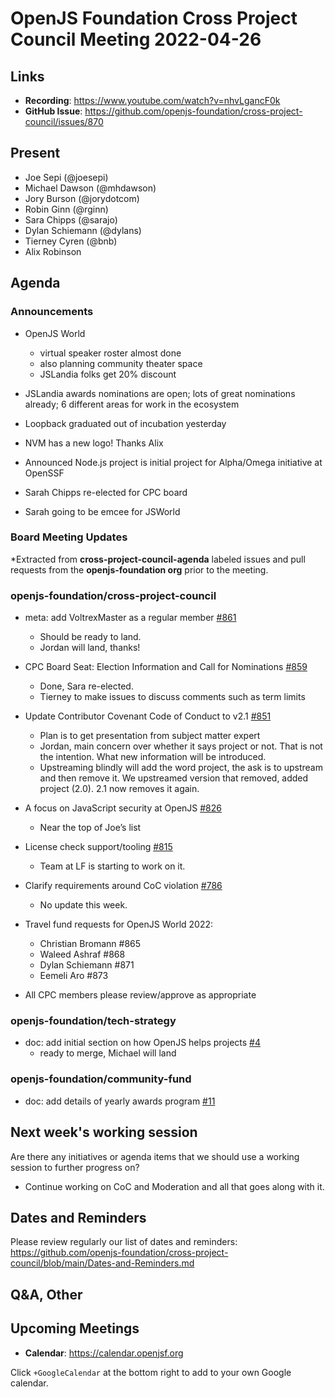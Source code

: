 # OpenJS Foundation Cross Project Council Meeting 2022-04-26

## Links

* **Recording**: https://www.youtube.com/watch?v=nhvLgancF0k
* **GitHub Issue**: https://github.com/openjs-foundation/cross-project-council/issues/870

## Present

* Joe Sepi (@joesepi)
* Michael Dawson (@mhdawson)
* Jory Burson (@jorydotcom)
* Robin Ginn (@rginn)
* Sara Chipps (@sarajo)
* Dylan Schiemann (@dylans)
* Tierney Cyren (@bnb)
* Alix Robinson 

## Agenda

### Announcements

* OpenJS World
  * virtual speaker roster almost done
  * also planning community theater space
  * JSLandia folks get 20% discount

* JSLandia awards nominations are open; lots of great nominations already; 6 different areas for work in the ecosystem

* Loopback graduated out of incubation yesterday

* NVM has a new logo! Thanks Alix

* Announced Node.js project is initial project for Alpha/Omega initiative at OpenSSF

* Sarah Chipps re-elected for CPC board

* Sarah going to be emcee for JSWorld

### Board Meeting Updates

*Extracted from **cross-project-council-agenda** labeled issues and pull requests from the **openjs-foundation org** prior to the meeting.

### openjs-foundation/cross-project-council

* meta: add VoltrexMaster as a regular member [#861](https://github.com/openjs-foundation/cross-project-council/pull/861)
  * Should be ready to land.
  * Jordan will land, thanks!

* CPC Board Seat: Election Information and Call for Nominations [#859](https://github.com/openjs-foundation/cross-project-council/issues/859)
  * Done, Sara re-elected.
  * Tierney to make issues to discuss comments such as term limits

* Update Contributor Covenant Code of Conduct to v2.1 [#851](https://github.com/openjs-foundation/cross-project-council/pull/851)
  * Plan is to get presentation from subject matter expert
  * Jordan, main concern over whether it says project or not. That is not the intention.
    What new information will be introduced.
  * Upstreaming blindly will add the word project, the ask is to upstream and then
    remove it. We upstreamed version that removed, added project (2.0). 2.1 now
    removes it again.

* A focus on JavaScript security at OpenJS [#826](https://github.com/openjs-foundation/cross-project-council/issues/826)
  * Near the top of Joe’s list

* License check support/tooling [#815](https://github.com/openjs-foundation/cross-project-council/issues/815)
  * Team at LF is starting to work on it.

* Clarify requirements around CoC violation [#786](https://github.com/openjs-foundation/cross-project-council/issues/786)
  * No update this week.

* Travel fund requests for OpenJS World 2022:
  * Christian Bromann #865
  * Waleed Ashraf #868
  * Dylan Schiemann #871
  * Eemeli Aro #873

* All CPC members please review/approve as appropriate

### openjs-foundation/tech-strategy

* doc: add initial section on how OpenJS helps projects [#4](https://github.com/openjs-foundation/tech-strategy/pull/4)
  * ready to merge, Michael will land

### openjs-foundation/community-fund

* doc: add details of yearly awards program [#11](https://github.com/openjs-foundation/community-fund/pull/11)

## Next week's working session

Are there any initiatives or agenda items that we should use a working session to further progress on?

* Continue working on CoC and Moderation and all that goes along with it.

## Dates and Reminders

Please review regularly our list of dates and reminders:
https://github.com/openjs-foundation/cross-project-council/blob/main/Dates-and-Reminders.md

## Q&A, Other

## Upcoming Meetings

* **Calendar**: <https://calendar.openjsf.org>

Click `+GoogleCalendar` at the bottom right to add to your own Google calendar.

